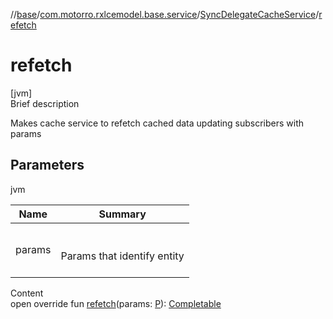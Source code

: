 //[base](../../index.md)/[com.motorro.rxlcemodel.base.service](../index.md)/[SyncDelegateCacheService](index.md)/[refetch](refetch.md)



# refetch  
[jvm]  
Brief description  


Makes cache service to refetch cached data updating subscribers with params



## Parameters  
  
jvm  
  
|  Name|  Summary| 
|---|---|
| params| <br><br>Params that identify entity<br><br>
  
  
Content  
open override fun [refetch](refetch.md)(params: [P](index.md)): [Completable](http://reactivex.io/RxJava/2.x/javadoc/io/reactivex/Completable.html)  



